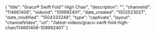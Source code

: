 {
    "title": "Graco&reg; Swift Fold&trade; High Chair",
    "description": "",
    "channelid": "114661406",
    "videoid": "109992401",
    "date_created": "1502523027",
    "date_modified": "1504333248",
    "type": "captivate",
    "layout": "channelVideo",
    "url": "\/latest-videos\/graco-swift-fold-high-chair\/114661406-109992401"
}